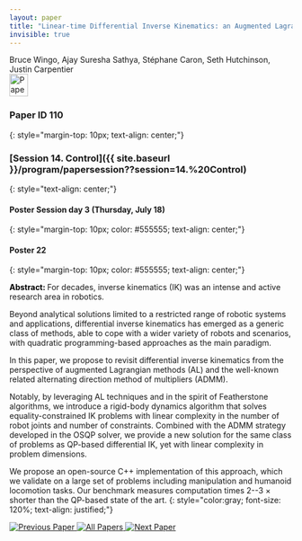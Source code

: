 ```yaml
---
layout: paper
title: "Linear-time Differential Inverse Kinematics: an Augmented Lagrangian Perspective"
invisible: true
---
```

<div class="paper-authors">
<div class="paper-author-box">
    <div class="paper-author-name">Bruce Wingo, Ajay Suresha Sathya, Stéphane Caron, Seth Hutchinson, Justin Carpentier</div>
    <div class="paper-author-uni"></div>
</div>

</div><div class="paper-pdf">
<div> <a href="http://www.roboticsproceedings.org/rss19/p110.pdf"><img src="{{ site.baseurl }}/images/paper_link.png" alt="Paper Website" width = "33"  height = "40"/></a> </div>
</div>

### Paper ID 110
{: style="margin-top: 10px; text-align: center;"}

### [Session 14. Control]({{ site.baseurl }}/program/papersession??session=14.%20Control)
{: style="text-align: center;"}

#### Poster Session day 3 (Thursday, July 18)
{: style="margin-top: 10px; color: #555555; text-align: center;"}

#### Poster 22
{: style="margin-top: 10px; color: #555555; text-align: center;"}

<b style="color: black;">Abstract: </b>For decades, inverse kinematics (IK) was an intense and active research area in robotics.
 

 Beyond analytical solutions limited to a restricted range of robotic systems and applications, differential inverse kinematics has emerged as a generic class of methods, able to cope with a wider variety of robots and scenarios, with quadratic programming-based approaches as the main paradigm.
 

 In this paper, we propose to revisit differential inverse kinematics from the perspective of augmented Lagrangian methods (AL) and the well-known related alternating direction method of multipliers (ADMM).
 

 Notably, by leveraging AL techniques and in the spirit of Featherstone algorithms, we introduce a rigid-body dynamics algorithm that solves equality-constrained IK problems with linear complexity in the number of robot joints and number of constraints. Combined with the ADMM strategy developed in the OSQP solver, we provide a new solution for the same class of problems as QP-based differential IK, yet with linear complexity in problem dimensions.
 

 We propose an open-source C++ implementation of this approach, which we validate on a large set of problems including manipulation and humanoid locomotion tasks. Our benchmark measures computation times 2--3 $\times$ shorter than the QP-based state of the art.
{: style="color:gray; font-size: 120%; text-align: justified;"}


<div class="paper-menu">
<a href="{{ site.baseurl }}/program/papers/109/"> <img src="{{ site.baseurl }}/images/previous_paper_icon.png" alt="Previous Paper" title="Previous Paper"/> </a>
<a href="{{ site.baseurl }}/program/papers"><img src="{{ site.baseurl }}/images/overview_icon.png" alt="All Papers" title="All Papers"/> </a>
<a href="{{ site.baseurl }}/program/papers/111/"> <img src="{{ site.baseurl }}/images/next_paper_icon.png" alt="Next Paper" title="Next Paper"/> </a>

</div>
